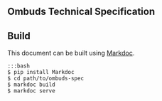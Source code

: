 ## Ombuds Technical Specification


## Build
This document can be built using [Markdoc](http://markdoc.org/).

    :::bash
    $ pip install Markdoc
    $ cd path/to/ombuds-spec
    $ markdoc build
    $ markdoc serve

